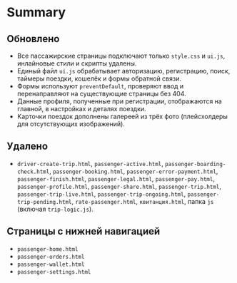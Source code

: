 # Summary

## Обновлено
- Все пассажирские страницы подключают только `style.css` и `ui.js`, инлайновые стили и скрипты удалены.
- Единый файл `ui.js` обрабатывает авторизацию, регистрацию, поиск, таймеры поездки, кошелёк и формы обратной связи.
- Формы используют `preventDefault`, проверяют ввод и перенаправляют на существующие страницы без 404.
- Данные профиля, полученные при регистрации, отображаются на главной, в настройках и деталях поездки.
- Карточки поездок дополнены галереей из трёх фото (плейсхолдеры для отсутствующих изображений).

## Удалено
- `driver-create-trip.html`, `passenger-active.html`, `passenger-boarding-check.html`, `passenger-booking.html`, `passenger-error-payment.html`, `passenger-finish.html`, `passenger-legal.html`, `passenger-pay.html`, `passenger-profile.html`, `passenger-share.html`, `passenger-trip.html`, `passenger-trip-live.html`, `passenger-trip-ongoing.html`, `passenger-trip-pending.html`, `rate-passenger.html`, `квитанция.html`, папка `js` (включая `trip-logic.js`).

## Страницы с нижней навигацией
- `passenger-home.html`
- `passenger-orders.html`
- `passenger-wallet.html`
- `passenger-settings.html`
